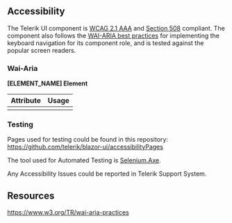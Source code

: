 ## Accessibility

The Telerik UI component is [WCAG 2.1 AAA](https://www.w3.org/TR/WCAG21/) and [Section 508](http://www.section508.gov/) compliant. The component also follows the [WAI-ARIA best practices](https://www.w3.org/TR/wai-aria-practices/) for implementing the keyboard navigation for its component role, and is tested against the popular screen readers.

### Wai-Aria

**[ELEMENT_NAME] Element**

| Attribute|Usage|
|---------------------|---------------------|
|||

### Testing

Pages used for testing could be found in this repository: https://github.com/telerik/blazor-ui/accessibilityPages

The tool used for Automated Testing is [Selenium.Axe](https://www.nuget.org/packages/Selenium.Axe/).

Any Accessibility Issues could be reported in Telerik Support System.

## Resources

https://www.w3.org/TR/wai-aria-practices